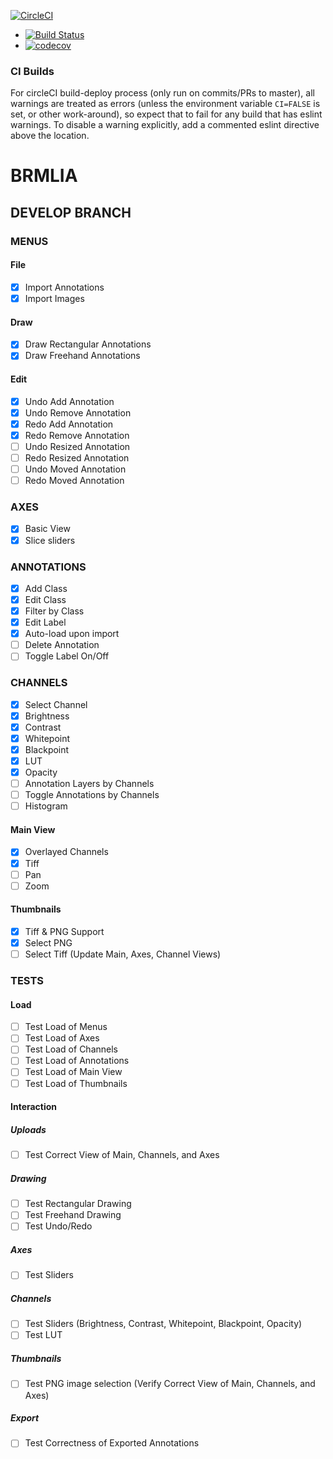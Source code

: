 [![CircleCI](https://circleci.com/gh/Brmlia/brmlia.svg?style=svg)](https://circleci.com/gh/Brmlia/brmlia)
- [![Build Status](https://travis-ci.org/Brmlia/brmlia.svg?branch=master)](https://travis-ci.org/Brmlia/brmlia)
- [![codecov](https://codecov.io/gh/Brmlia/brmlia/branch/master/graph/badge.svg)](https://codecov.io/gh/Brmlia/brmlia)

### CI Builds

For circleCI build-deploy process (only run on commits/PRs to master), all warnings are treated as errors (unless
the environment variable `CI=FALSE` is set, or other work-around), so expect
that to fail for any build that has eslint warnings. To disable a warning
explicitly, add a commented eslint directive above the location.

# BRMLIA
## DEVELOP BRANCH
### MENUS
#### File
- [x] Import Annotations
- [x] Import Images

#### Draw
- [x] Draw Rectangular Annotations
- [x] Draw Freehand Annotations

#### Edit
- [x] Undo Add Annotation
- [x] Undo Remove Annotation
- [x] Redo Add Annotation
- [x] Redo Remove Annotation
- [ ] Undo Resized Annotation
- [ ] Redo Resized Annotation
- [ ] Undo Moved Annotation
- [ ] Redo Moved Annotation

### AXES
- [x] Basic View
- [x] Slice sliders

### ANNOTATIONS
- [x] Add Class
- [x] Edit Class
- [x] Filter by Class
- [x] Edit Label
- [x] Auto-load upon import
- [ ] Delete Annotation
- [ ] Toggle Label On/Off

### CHANNELS
- [x] Select Channel
- [x] Brightness
- [x] Contrast
- [x] Whitepoint
- [x] Blackpoint
- [x] LUT
- [x] Opacity
- [ ] Annotation Layers by Channels
- [ ] Toggle Annotations by Channels
- [ ] Histogram

#### Main View
- [x] Overlayed Channels
- [x] Tiff
- [ ] Pan
- [ ] Zoom

#### Thumbnails
- [x] Tiff & PNG Support
- [x] Select PNG
- [ ] Select Tiff (Update Main, Axes, Channel Views)

### TESTS
#### Load
- [ ] Test Load of Menus
- [ ] Test Load of Axes
- [ ] Test Load of Channels
- [ ] Test Load of Annotations
- [ ] Test Load of Main View
- [ ] Test Load of Thumbnails

#### Interaction
##### Uploads
- [ ] Test Correct View of Main, Channels, and Axes

##### Drawing
- [ ] Test Rectangular Drawing
- [ ] Test Freehand Drawing
- [ ] Test Undo/Redo

##### Axes
- [ ] Test Sliders

##### Channels
- [ ] Test Sliders (Brightness, Contrast, Whitepoint, Blackpoint, Opacity)
- [ ] Test LUT

##### Thumbnails
- [ ] Test PNG image selection (Verify Correct View of Main, Channels, and Axes)

##### Export
- [ ] Test Correctness of Exported Annotations

